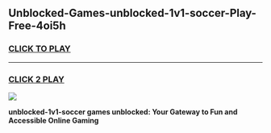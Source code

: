 
## Unblocked-Games-unblocked-1v1-soccer-Play-Free-4oi5h
<h3>
<a href="https://premium76.site?title=unblocked-1v1-soccer&ref=20M">CLICK TO PLAY</a></h3>
<hr>

<h3>
<a href="https://premium76.site?title=unblocked-1v1-soccer&ref=20M">CLICK 2 PLAY</a>
  
</h3>

<a href="https://premium76.site?title=unblocked-1v1-soccer&ref=19M"><img src="https://clearcache.store/games.png"></a>


**unblocked-1v1-soccer games unblocked: Your Gateway to Fun and Accessible Online Gaming**
